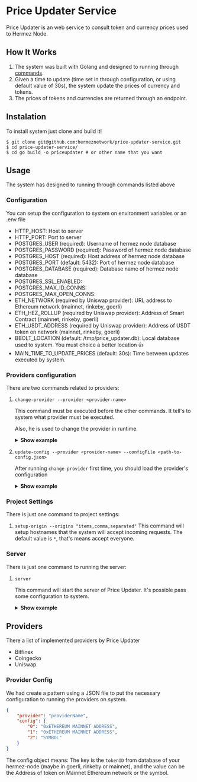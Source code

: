 # Price Updater Service

Price Updater is an web service to consult token and currency prices used to Hermez Node.

## How It Works

1. The system was built with Golang and designed to running through [commands](##usage).
2. Given a time to update (time set in through configuration, or using default value of 30s), the system update the prices of currency and tokens.
3. The prices of tokens and currencies are returned through an endpoint.

## Instalation

To install system just clone and build it!

```bash=
$ git clone git@github.com:hermeznetwork/price-updater-service.git
$ cd price-updater-service/
$ cd go build -o priceupdater # or other name that you want
```

## Usage 

The system has designed to running through commands listed above


### Configuration

You can setup the configuration to system on environment variables or an .env file

- HTTP_HOST:
    Host to server
- HTTP_PORT:
    Port to server
- POSTGRES_USER (required):
    Username of hermez node database 
- POSTGRES_PASSWORD (required):
    Password of hermez node database
- POSTGRES_HOST (required):
    Host address of hermez node database
- POSTGRES_PORT (default: 5432):
    Port of hermez node database
- POSTGRES_DATABASE (required):
     Database name of hermez node database
- POSTGRES_SSL_ENABLED:
- POSTGRES_MAX_ID_CONNS:
- POSTGRES_MAX_OPEN_CONNS:
- ETH_NETWORK (required by Uniswap provider):
    URL address to Ethereum network (mainnet, rinkeby, goerli)
- ETH_HEZ_ROLLUP (required by Uniswap provider):
    Address of Smart Contract (mainnet, rinkeby, goerli)
- ETH_USDT_ADDRESS (required by Uniswap provider):
    Address of USDT token on network (mainnet, rinkeby, goerli)
- BBOLT_LOCATION (default: /tmp/price_updater.db):
    Local database used to system. You must choice a better location :+1: 
- MAIN_TIME_TO_UPDATE_PRICES (default: 30s):
    Time between updates executed by system.

### Providers configuration

There are two commands related to providers:

1. `change-provider --provider <provider-name>`
    
    This command must be executed before the other commands. It tell's to system what provider must be executed.
    
    Also, he is used to change the provider in runtime.
    <details><summary><b>Show example</b></summary>
    
    ```bash
    $ priceupdater change-provider --provider bitfinex
    ```
2. `update-config --provider <provider-name> --configFile <path-to-config.json>`
    
    After running `change-provider` first time, you should load the provider's configuration
    <details><summary><b>Show example</b></summary>
    
    
    ```bash
    $ priceupdater update-config --provider bitfinex --configFile assets/bitfinex.json
    ```


### Project Settings

There is just one command to project settings:

1. `setup-origin --origins "items,comma,separated"`
    This command will setup hostnames that the system will accept incoming requests. The default value is `*`, that's means accept everyone.

### Server

There is just one command to running the server:

1. `server`

    This command will start the server of Price Updater. It's possible pass some configuration to system.
    
    <details><summary><b>Show example</b></summary>
    
    ```bash
    $  priceupdater server --help

    Usage:
      price-updater server [flags]

    Flags:
          --eth-network string   ethereum address
          --fiat-key string      fiat api key
      -h, --help                 help for server
          --pg-dbname string     postgresql database name
          --pg-host string       postgresql host
          --pg-pass string       postgresql password
          --pg-port int          postgresql port (default 5432)
          --pg-user string       postgresql username
   ```


## Providers

There a list of implemented providers by Price Updater

- Bitfinex
- Coingecko
- Uniswap

### Provider Config

We had create a pattern using a JSON file to put the necessary configuration to running the providers on system.

```json
{
    "provider": "providerName",
    "config": {
        "0": "0xETHEREUM MAINNET ADDRESS",
        "1": "0xETHEREUM MAINNET ADDRESS",
        "2": "SYMBOL"
    }
}
```

The config object means: The key is the `tokenID` from database of your hermez-node (maybe in goerli, rinkeby or mainnet), and the value can be the Address of token on Mainnet Ethereum network or the symbol.
